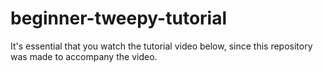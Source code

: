 # beginner-tweepy-tutorial
It's essential that you watch the tutorial video below, since this repository was made to accompany the video.
